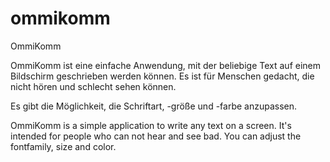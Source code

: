 ommikomm
========

OmmiKomm

OmmiKomm ist eine einfache Anwendung, mit der beliebige Text auf einem Bildschirm geschrieben werden können.
Es ist für Menschen gedacht, die nicht hören und schlecht sehen können.

Es gibt die Möglichkeit, die Schriftart, -größe und -farbe anzupassen.

OmmiKomm is a simple application to write any text on a screen. It's intended for people who can not hear and see bad.
You can adjust the fontfamily, size and color.
